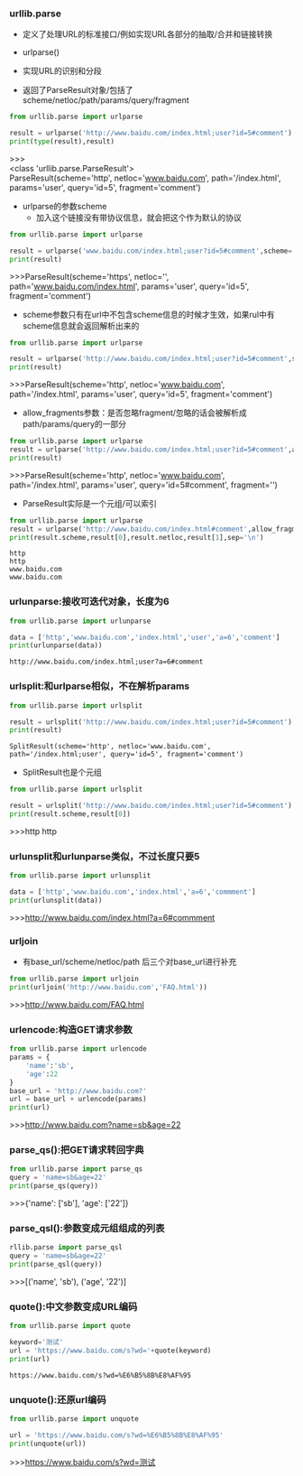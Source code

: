 ### urllib.parse
- 定义了处理URL的标准接口/例如实现URL各部分的抽取/合并和链接转换

- urlparse()
- 实现URL的识别和分段
- 返回了ParseResult对象/包括了scheme/netloc/path/params/query/fragment
```python
from urllib.parse import urlparse

result = urlparse('http://www.baidu.com/index.html;user?id=5#comment')
print(type(result),result)
```
\>>>
<br/>
<class 'urllib.parse.ParseResult'>
<br/>
ParseResult(scheme='http', netloc='www.baidu.com', path='/index.html', params='user', query='id=5', fragment='comment')

- urlparse的参数scheme
  - 加入这个链接没有带协议信息，就会把这个作为默认的协议

```python
from urllib.parse import urlparse

result = urlparse('www.baidu.com/index.html;user?id=5#comment',scheme='https')
print(result)
```
\>>>ParseResult(scheme='https', netloc='', path='www.baidu.com/index.html', params='user', query='id=5', fragment='comment')

- scheme参数只有在url中不包含scheme信息的时候才生效，如果rul中有scheme信息就会返回解析出来的
```python
from urllib.parse import urlparse

result = urlparse('http://www.baidu.com/index.html;user?id=5#comment',scheme='https')
print(result)
```
\>>>ParseResult(scheme='http', netloc='www.baidu.com', path='/index.html', params='user', query='id=5', fragment='comment')



- allow_fragments参数：是否忽略fragment/忽略的话会被解析成path/params/query的一部分

```python
from urllib.parse import urlparse
result = urlparse('http://www.baidu.com/index.html;user?id=5#comment',allow_fragments=False)
print(result)
```
\>>>ParseResult(scheme='http', netloc='www.baidu.com', path='/index.html', params='user', query='id=5#comment', fragment='')

- ParseResult实际是一个元组/可以索引
```python
from urllib.parse import urlparse
result = urlparse('http://www.baidu.com/index.html#comment',allow_fragments=False)
print(result.scheme,result[0],result.netloc,result[1],sep='\n')
```
```
http
http
www.baidu.com
www.baidu.com
```

### urlunparse:接收可迭代对象，长度为6

```python
from urllib.parse import urlunparse

data = ['http','www.baidu.com','index.html','user','a=6','comment']
print(urlunparse(data))
```
```
http://www.baidu.com/index.html;user?a=6#comment
```


### urlsplit:和urlparse相似，不在解析params
```python
from urllib.parse import urlsplit

result = urlsplit('http://www.baidu.com/index.html;user?id=5#comment')
print(result)
````

```
SplitResult(scheme='http', netloc='www.baidu.com', path='/index.html;user', query='id=5', fragment='comment')
```
- SplitResult也是个元组
```python
from urllib.parse import urlsplit

result = urlsplit('http://www.baidu.com/index.html;user?id=5#comment')
print(result.scheme,result[0])
```
\>>>http http


### urlunsplit和urlunparse类似，不过长度只要5
```python
from urllib.parse import urlunsplit

data = ['http','www.baidu.com','index.html','a=6','commment']
print(urlunsplit(data))
```
\>>>http://www.baidu.com/index.html?a=6#commment
### urljoin
- 有base_url/scheme/netloc/path 后三个对base_url进行补充

```python
from urllib.parse import urljoin
print(urljoin('http://www.baidu.com','FAQ.html'))
```
\>>>http://www.baidu.com/FAQ.html


### urlencode:构造GET请求参数
```python
from urllib.parse import urlencode
params = {
    'name':'sb',
    'age':22
}
base_url = 'http://www.baidu.com?'
url = base_url + urlencode(params)
print(url)
```
\>>>http://www.baidu.com?name=sb&age=22

### parse_qs():把GET请求转回字典
```python
from urllib.parse import parse_qs
query = 'name=sb&age=22'
print(parse_qs(query))
```
\>>>{'name': ['sb'], 'age': ['22']}

### parse_qsl():参数变成元组组成的列表
```python
rllib.parse import parse_qsl
query = 'name=sb&age=22'
print(parse_qsl(query))
```
\>>>[('name', 'sb'), ('age', '22')]

### quote():中文参数变成URL编码
```python
from urllib.parse import quote

keyword='测试'
url = 'https://www.baidu.com/s?wd='+quote(keyword)
print(url)
```
```
https://www.baidu.com/s?wd=%E6%B5%8B%E8%AF%95
```

### unquote():还原url编码
```python
from urllib.parse import unquote

url = 'https://www.baidu.com/s?wd=%E6%B5%8B%E8%AF%95'
print(unquote(url))
```
\>>>https://www.baidu.com/s?wd=测试
